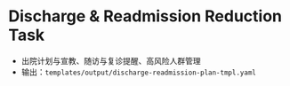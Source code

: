 # Discharge & Readmission Reduction Task

- 出院计划与宣教、随访与复诊提醒、高风险人群管理
- 输出：`templates/output/discharge-readmission-plan-tmpl.yaml`
